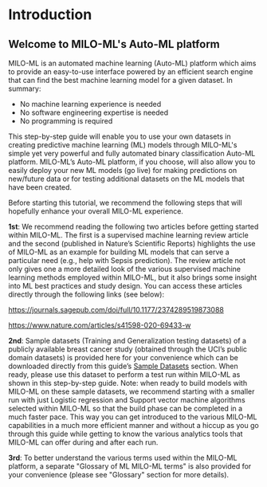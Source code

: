 # Introduction

## Welcome to MILO-ML's Auto-ML platform

MILO-ML is an automated machine learning (Auto-ML) platform which aims to provide an easy-to-use interface powered by an efficient search engine that can find the best machine learning model for a given dataset. In summary:

- No machine learning experience is needed
- No software engineering expertise is needed
- No programming is required

This step-by-step guide will enable you to use your own datasets in creating predictive machine learning (ML) models through MILO-ML's simple yet very powerful and fully automated binary classification Auto-ML platform. MILO-ML’s Auto-ML platform, if you choose, will also allow you to easily deploy your new ML models (go live) for making predictions on new/future data or for testing additional datasets on the ML models that have been created.

Before starting this tutorial, we recommend the following steps that will hopefully enhance your overall MILO-ML experience.

**1st**: We recommend reading the following two articles before getting started within MILO-ML. The first is a supervised machine learning review article and the second (published in Nature’s Scientific Reports) highlights the use of MILO-ML as an example for building ML models that can serve a particular need (e.g., help with Sepsis prediction). The review article not only gives one a more detailed look of the various supervised machine learning methods employed within MILO-ML, but it also brings some insight into ML best practices and study design. You can access these articles directly through the following links (see below):

<https://journals.sagepub.com/doi/full/10.1177/2374289519873088>

<https://www.nature.com/articles/s41598-020-69433-w>

**2nd**: Sample datasets (Training and Generalization testing datasets) of a publicly available breast cancer study (obtained through the UCI’s public domain datasets) is provided here for your convenience which can be downloaded directly from this guide’s [Sample Datasets](./sample-datasets.md) section. When ready, please use this dataset to perform a test run within MILO-ML as shown in this step-by-step guide. Note: when ready to build models with MILO-ML on these sample datasets, we recommend starting with a smaller run with just Logistic regression and Support vector machine algorithms selected within MILO-ML so that the build phase can be completed in a much faster pace. This way you can get introduced to the various MILO-ML capabilities in a much more efficient manner and without a hiccup as you go through this guide while getting to know the various analytics tools that MILO-ML can offer during and after each run.

**3rd**: To better understand the various terms used within the MILO-ML platform, a separate "Glossary of ML MILO-ML terms" is also provided for your convenience (please see "Glossary" section for more details).
